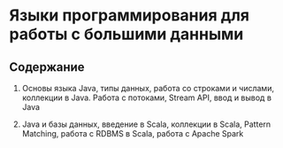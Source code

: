 # Языки программирования для работы с большими данными
## Содержание
1. Основы языка Java, типы данных, работа со строками и числами, коллекции в Java. Работа с потоками, Stream API, ввод и вывод в Java

1. Java и базы данных, введение в Scala, коллекции в Scala, Pattern Matching, работа с RDBMS в Scala, работа с Apache Spark
